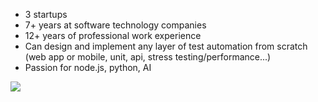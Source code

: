 * 3 startups
* 7+ years at software technology companies
* 12+ years of professional work experience
* Can design and implement any layer of test automation from scratch (web app or mobile, unit, api, stress testing/performance...)
* Passion for node.js, python, AI

![](https://komarev.com/ghpvc/?username=johnhiggs&color=brightgreen&style=plastic)
